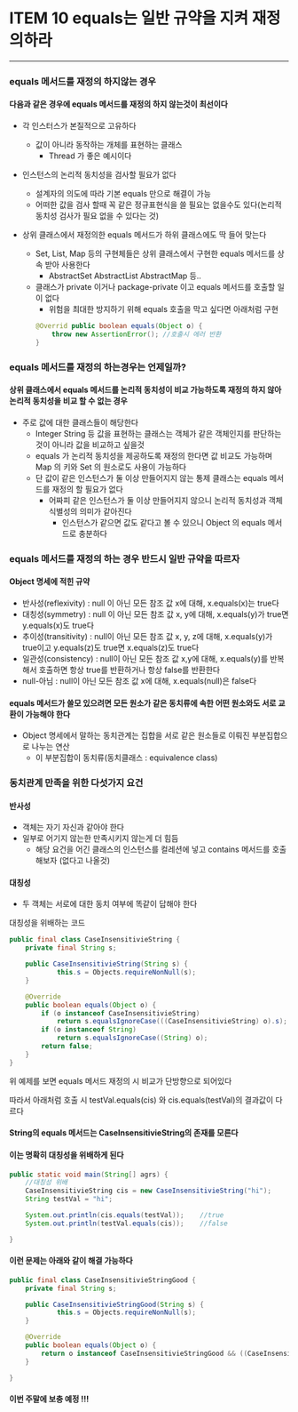 # ITEM 10 equals는 일반 규약을 지켜 재정의하라 

--------------------------------------------
### equals 메서드를 재정의 하지않는 경우
#### 다음과 같은 경우에 equals 메서드를 재정의 하지 않는것이 최선이다
* 각 인스터스가 본질적으로 고유하다
  * 값이 아니라 동작하는 개체를 표현하는 클래스
    * Thread 가 좋은 예시이다
    

* 인스턴스의 논리적 동치성을 검사할 필요가 없다
  * 설계자의 의도에 따라 기본 equals 만으로 해결이 가능
  * 어떠한 값을 검사 할때 꼭 같은 정규표현식을 쓸 필요는 없을수도 있다(논리적 동치성 검사가 필요 없을 수 있다는 것)

  
* 상위 클래스에서 재정의한 equals 메서드가 하위 클래스에도 딱 들어 맞는다
  * Set, List, Map 등의 구현체들은 상위 클래스에서 구현한 equals 메서드를 상속 받아 사용한다
    * AbstractSet AbstractList AbstractMap 등..
  * 클래스가 private 이거나 package-private 이고 equals 메서드를 호출할 일이 없다
    * 위험을 최대한 방지하기 위해 equals 호출을 막고 싶다면 아래처럼 구현
    ```` java
    @Overrid public boolean equals(Object o) {
        throw new AssertionError(); //호출시 에러 반환
    }  
    ````

### equals 메서드를 재정의 하는경우는 언제일까?
#### 상위 클래스에서 equals 메서드를 논리적 동치성이 비교 가능하도록 재정의 하지 않아 논리적 동치성을 비교 할 수 없는 경우
* 주로 값에 대한 클래스들이 해당한다
  * Integer String 등 값을 표현하는 클래스는 객체가 같은 객체인지를 판단하는 것이 아니라 값을 비교하고 싶을것
  * equals 가 논리적 동치성을 제공하도록 재정의 한다면 값 비교도 가능하며 Map 의 키와 Set 의 원소로도 사용이 가능하다
  * 단 값이 같은 인스턴스가 둘 이상 만들어지지 않는 통제 클래스는 equals 메서드를 재정의 할 필요가 없다
    * 어짜피 같은 인스턴스가 둘 이상 만들어지지 않으니 논리적 동치성과 객체 식별성의 의미가 같아진다
      * 인스턴스가 같으면 값도 같다고 볼 수 있으니 Object 의 equals 메서드로 충분하다

### equals 메서드를 재정의 하는 경우 반드시 일반 규약을 따르자
#### Object 명세에 적힌 규약

* 반사성(reflexivity) : null 이 아닌 모든 참조 값 x에 대해, x.equals(x)는 true다
* 대칭성(symmetry) : null 이 아닌 모든 참조 값 x, y에 대해, x.equals(y)가 true면 y.equals(x)도 true다
* 추이성(transitivity) : null이 아닌 모든 참조 값 x, y, z에 대해, x.equals(y)가 true이고 y.equals(z)도 true면 x.equals(z)도 true다
* 일관성(consistency) : null이 아닌 모든 참조 값 x,y에 대해, x.equals(y)를 반복해서 호출하면 항상 true를 반환하거나 항상 false를 반환한다
* null-아님 : null이 아닌 모든 참조 값 x에 대해, x.equals(null)은 false다

#### equals 메서드가 쓸모 있으려면 모든 원소가 같은 동치류에 속한 어떤 원소와도 서로 교환이 가능해야 한다
* Object 명세에서 말하는 동치관계는 집합을 서로 같은 원소들로 이뤄진 부분집합으로 나누는 연산
  * 이 부분집합이 동치류(동치클래스 : equivalence class)

### 동치관계 만족을 위한 다섯가지 요건

#### 반사성
* 객체는 자기 자신과 같아야 한다
* 일부로 어기지 않는한 만족시키지 않는게 더 힘듬
  * 해당 요건을 어긴 클래스의 인스턴스를 컬레션에 넣고 contains 메서드를 호출해보자 (없다고 나올것)

#### 대칭성
* 두 객체는 서로에 대한 동치 여부에 똑같이 답해야 한다

대칭성을 위배하는 코드
```` java
public final class CaseInsensitivieString {
    private final String s;

    public CaseInsensitivieString(String s) {
            this.s = Objects.requireNonNull(s);
    }

    @Override
    public boolean equals(Object o) {
        if (o instanceof CaseInsensitivieString)
            return s.equalsIgnoreCase(((CaseInsensitivieString) o).s);
        if (o instanceof String)
            return s.equalsIgnoreCase((String) o);
        return false;
    }
}
````
위 예제를 보면 equals 메서드 재정의 시 비교가 단방향으로 되어있다

따라서 아래처럼 호출 시 testVal.equals(cis) 와 cis.equals(testVal)의 결과값이 다르다
#### String의 equals 메서드는 CaseInsensitivieString의 존재를 모른다
#### 이는 명확히 대칭성을 위배하게 된다
```` java
public static void main(String[] agrs) {
    //대칭성 위배
    CaseInsensitivieString cis = new CaseInsensitivieString("hi");
    String testVal = "hi";

    System.out.println(cis.equals(testVal));    //true
    System.out.println(testVal.equals(cis));    //false

}
````
#### 이런 문제는 아래와 같이 해결 가능하다

```` java
public final class CaseInsensitivieStringGood {
    private final String s;

    public CaseInsensitivieStringGood(String s) {
            this.s = Objects.requireNonNull(s);
    }

    @Override
    public boolean equals(Object o) {
        return o instanceof CaseInsensitivieStringGood && ((CaseInsensitivieStringGood) o).s.equalsIgnoreCase(s);
    }

}
````

#### 이번 주말에 보충 예정 !!!